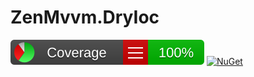 # ZenMvvm.DryIoc
[![Coverage](https://raw.githubusercontent.com/zenmvvm/ZenMvvm.DryIoc/develop/coverage/badge_linecoverage.svg)](https://htmlpreview.github.io/?https://raw.githubusercontent.com/zenmvvm/ZenMvvm.DryIoc/develop/coverage/index.html) [![NuGet](https://buildstats.info/nuget/ZenMvvm.DryIoc?includePreReleases=false)](https://www.nuget.org/packages/ZenMvvm/)

